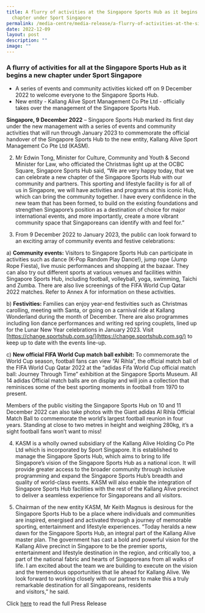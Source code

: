 ```yaml
---
title: A flurry of activities at the Singapore Sports Hub as it begins a new
  chapter under Sport Singapore
permalink: /media-centre/media-release/a-flurry-of-activities-at-the-singapore-sports-hub-as-it-begins-a-new/
date: 2022-12-09
layout: post
description: ""
image: ""
---
```

### **A flurry of activities for all at the Singapore Sports Hub as it begins a new chapter under Sport Singapore**

* A series of events and community activities kicked off on 9 December 2022 to welcome everyone to the Singapore Sports Hub.  
* New entity - Kallang Alive Sport Management Co Pte Ltd - officially takes over the management of the Singapore Sports Hub.

**Singapore, 9 December 2022** – Singapore Sports Hub marked its first day under the new management with a series of events and community activities that will run through January 2023 to commemorate the official handover of the Singapore Sports Hub to the new entity, Kallang Alive Sport Management Co Pte Ltd (KASM).

2.  Mr Edwin Tong, Minister for Culture, Community and Youth & Second Minister for Law, who officiated the Christmas light up at the OCBC Square, Singapore Sports Hub said, “We are very happy today, that we can celebrate a new chapter of the Singapore Sports Hub with our community and partners. This sporting and lifestyle facility is for all of us in Singapore, we will have activities and programs at this iconic Hub, which can bring the community together. I have every confidence in the new team that has been formed, to build on the existing foundations and strengthen Singapore’s position as a destination of choice for major international events, and more importantly, create a more vibrant community space that Singaporeans can identify with and feel for.”  
  
3.  From 9 December 2022 to January 2023, the public can look forward to an exciting array of community events and festive celebrations:  
  
a)  **Community events:** Visitors to Singapore Sports Hub can participate in activities such as dance (K-Pop Random Play Dance!), jump rope (Jump Rope Fiesta), live music performances and shopping at the bazaar. They can also try out different sports at various venues and facilities within Singapore Sports Hub, including football, volleyball, yoga, swimming, Taichi and Zumba. There are also live screenings of the FIFA World Cup Qatar 2022 matches. Refer to Annex A for information on these activities.  
  
b)  **Festivities:** Families can enjoy year-end festivities such as Christmas carolling, meeting with Santa, or going on a carnival ride at Kallang Wonderland during the month of December. There are also programmes including lion dance performances and writing red spring couplets, lined up for the Lunar New Year celebrations in January 2023. Visit [https://change.sportshub.com.sg/](https://change.sportshub.com.sg/) to keep up to date with the events line-up. 

c) **New official FIFA World Cup match ball exhibit:** To commemorate the World Cup season, football fans can view “Al Rihla”, the official match ball of the FIFA World Cup Qatar 2022 at the “adidas Fifa World Cup official match ball: Journey Through Time” exhibition at the Singapore Sports Museum. All 14 adidas Official match balls are on display and will join a collection that reminisces some of the best sporting moments in football from 1970 to present.  
  
Members of the public visiting the Singapore Sports Hub on 10 and 11 December 2022 can also take photos with the Giant adidas Al Rihla Official Match Ball to commemorate the world’s largest football reunion in four years. Standing at close to two metres in height and weighing 280kg, it’s a sight football fans won’t want to miss!  
  
4.  KASM is a wholly owned subsidiary of the Kallang Alive Holding Co Pte Ltd which is incorporated by Sport Singapore. It is established to manage the Singapore Sports Hub, which aims to bring to life Singapore’s vision of the Singapore Sports Hub as a national icon. It will provide greater access to the broader community through inclusive programming and expand the Singapore Sports Hub’s breadth and quality of world-class events. KASM will also enable the integration of Singapore Sports Hub facilities with the rest of the Kallang Alive precinct to deliver a seamless experience for Singaporeans and all visitors.   
  
5.  Chairman of the new entity KASM, Mr Keith Magnus is desirous for the Singapore Sports Hub to be a place where individuals and communities are inspired, energised and activated through a journey of memorable sporting, entertainment and lifestyle experiences. “Today heralds a new dawn for the Singapore Sports Hub, an integral part of the Kallang Alive master plan. The government has cast a bold and powerful vision for the Kallang Alive precinct in Singapore to be the premier sports, entertainment and lifestyle destination in the region, and critically too, a part of the national fabric and hearts of Singaporeans from all walks of life. I am excited about the team we are building to execute on the vision and the tremendous opportunities that lie ahead for Kallang Alive. We look forward to working closely with our partners to make this a truly remarkable destination for all Singaporeans, residents  
and visitors,” he said.

Click [here](/files/Media%20Centre/Media%20Release/2022/December/A%20flurry%20of%20activities%20for%20all%20at%20the%20Singapore%20Sports%20Hub%20as%20it%20begins%20a%20new%20chapter.pdf) to read the full Press Release